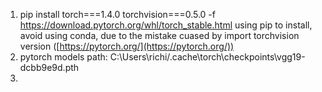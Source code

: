 


1. pip install torch===1.4.0 torchvision===0.5.0 -f https://download.pytorch.org/whl/torch_stable.html  using pip to install, avoid using conda, due to the mistake cuased by import torchvision version      ([https://pytorch.org/](https://pytorch.org/))
2.  pytorch models path: C:\Users\richi/.cache\torch\checkpoints\vgg19-dcbb9e9d.pth
3. 
<!--stackedit_data:
eyJoaXN0b3J5IjpbLTExOTQxMDQ2ODgsMjEyNDUxMDc3NF19
-->